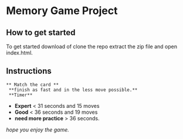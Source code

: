 # Memory Game Project

## How to get started

 To get started download of clone the repo extract the zip file and open index.html.

## Instructions

	** Match the card **
	 **finish as fast and in the less move possible.**
	 **Timer**
- **Expert** < 31 seconds and 15 moves
- **Good** < 36 seconds and 19 moves
- **need more practice** > 36 seconds.

_hope you enjoy the game._

